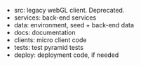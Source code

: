 - src: legacy webGL client. Deprecated.
- services: back-end services
- data: environment, seed + back-end data
- docs: documentation
- clients: micro client code
- tests: test pyramid tests
- deploy: deployment code, if needed